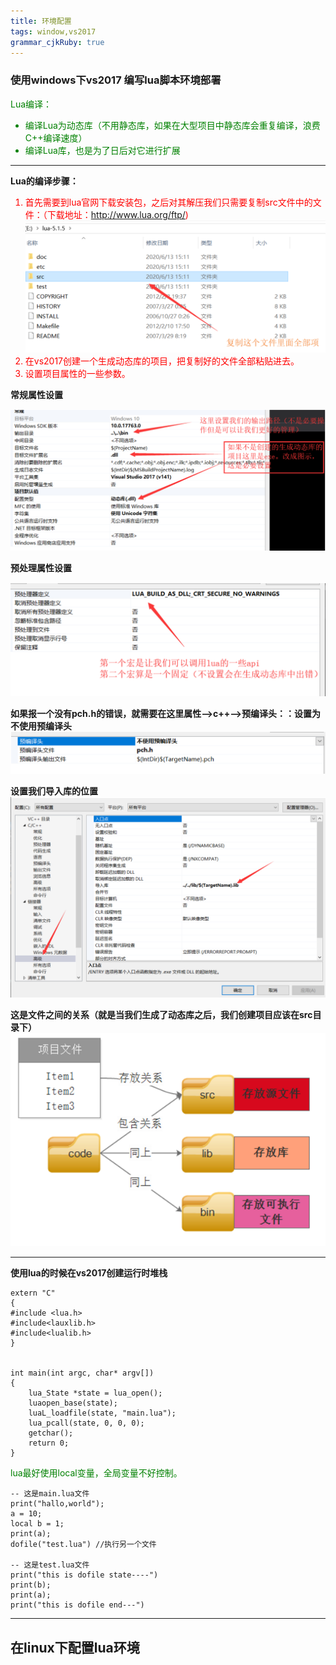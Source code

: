 ```yaml
---
title: 环境配置 
tags: window,vs2017
grammar_cjkRuby: true
---
```


### 使用windows下vs2017 编写lua脚本环境部署

<font color="green">Lua编译：
- 编译Lua为动态库（不用静态库，如果在大型项目中静态库会重复编译，浪费C++编译速度）
- 编译Lua库，也是为了日后对它进行扩展
</font>

---

**Lua的编译步骤：**
<font color="red">
1. 首先需要到lua官网下载安装包，之后对其解压我们只需要复制src文件中的文件：（下载地址：http://www.lua.org/ftp/)
![enter description here](./images/1592113218596.png)
2. 在vs2017创建一个生成动态库的项目，把复制好的文件全部粘贴进去。
3. 设置项目属性的一些参数。

</font>

**常规属性设置**

![enter description here](./images/1592113268264.png)

**预处理属性设置**

![enter description here](./images/1592113283739.png)


**如果报一个没有pch.h的错误，就需要在这里属性-->c++-->预编译头：：设置为不使用预编译头**
![enter description here](./images/1592113326741.png)

**设置我们导入库的位置**
![enter description here](./images/1592113342347.png)

**这是文件之间的关系（就是当我们生成了动态库之后，我们创建项目应该在src目录下）**
![enter description here](./images/1592113362279.png)

---
**使用lua的时候在vs2017创建运行时堆栈**
```
extern "C"
{
#include <lua.h>
#include<lauxlib.h>
#include<lualib.h>
}


int main(int argc, char* argv[])
{
	lua_State *state = lua_open();
	luaopen_base(state);
	luaL_loadfile(state, "main.lua");
	lua_pcall(state, 0, 0, 0);
	getchar();
	return 0;
}
```

<font color="green">
lua最好使用local变量，全局变量不好控制。
</font>

```
-- 这是main.lua文件
print("hallo,world");
a = 10;
local b = 1;
print(a);
dofile("test.lua") //执行另一个文件

-- 这是test.lua文件
print("this is dofile state----")
print(b);
print(a);
print("this is dofile end---")
```
---

## 在linux下配置lua环境